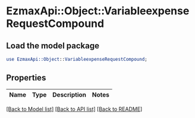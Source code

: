 # EzmaxApi::Object::VariableexpenseRequestCompound

## Load the model package
```perl
use EzmaxApi::Object::VariableexpenseRequestCompound;
```

## Properties
Name | Type | Description | Notes
------------ | ------------- | ------------- | -------------

[[Back to Model list]](../README.md#documentation-for-models) [[Back to API list]](../README.md#documentation-for-api-endpoints) [[Back to README]](../README.md)


